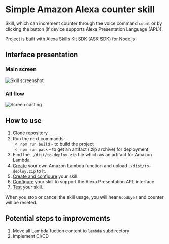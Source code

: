 # Simple Amazon Alexa counter skill

Skill, which can increment counter through the voice command `count` or by clicking the button (if device supports Alexa Presentation Language (APL)).

Project is built with Alexa Skills Kit SDK (ASK SDK) for Node.js


## Interface presentation

### Main screen
![Skill screenshot](https://i.gyazo.com/3278c8e826ed31ea8b4e1363a44f052d.png)

### All flow
![Screen casting](https://i.gyazo.com/b792a849ae94fb8050610f5313672c1a.gif)


## How to use

1. Clone repository
2. Run the next commands:  
   - `npm run build` - to build the project
   - `npm run pack` - to get an artifact (.zip archive) for deployment
3. Find the `./dist/to-deploy.zip` file which as an artifact for Amazon Lambda
4. [Create](https://developer.amazon.com/en-US/docs/alexa/alexa-skills-kit-sdk-for-nodejs/develop-your-first-skill.html#create-lambda) your own Amazon Lambda function and upload `./dist/to-deploy.zip` to it.
5. [Create and configure](https://developer.amazon.com/en-US/docs/alexa/alexa-skills-kit-sdk-for-nodejs/develop-your-first-skill.html#create-configure-skill) your skill.
6. [Configure](https://developer.amazon.com/en-US/docs/alexa/alexa-presentation-language/apl-support-for-your-skill.html) your skill to support the Alexa.Presentation.APL interface
7. [Test](https://developer.amazon.com/en-US/docs/alexa/alexa-skills-kit-sdk-for-nodejs/develop-your-first-skill.html#test-skill) your skill.

When you stop or cancel the skill usage, you will hear `Goodbye!` and counter will be reseted.


## Potential steps to improvements

1. Move all Lambda fuction content to `lambda` subdirectory
2. Implement CI/CD
